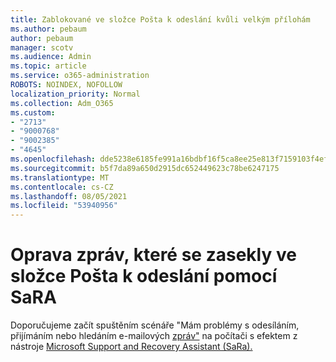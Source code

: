 ```yaml
---
title: Zablokované ve složce Pošta k odeslání kvůli velkým přílohám
ms.author: pebaum
author: pebaum
manager: scotv
ms.audience: Admin
ms.topic: article
ms.service: o365-administration
ROBOTS: NOINDEX, NOFOLLOW
localization_priority: Normal
ms.collection: Adm_O365
ms.custom:
- "2713"
- "9000768"
- "9002385"
- "4645"
ms.openlocfilehash: dde5238e6185fe991a16bdbf16f5ca8ee25e813f7159103f4efbba2d2cd9d7c5
ms.sourcegitcommit: b5f7da89a650d2915dc652449623c78be6247175
ms.translationtype: MT
ms.contentlocale: cs-CZ
ms.lasthandoff: 08/05/2021
ms.locfileid: "53940956"
---
```

# <a name="fix-messages-that-are-stuck-in-the-outbox-with-sara"></a>Oprava zpráv, které se zasekly ve složce Pošta k odeslání pomocí SaRA

Doporučujeme začít spuštěním scénáře "Mám problémy s odesíláním, přijímáním nebo hledáním e-mailových [zpráv"](https://aka.ms/SaRA-OutlookSendReceive) na počítači s efektem z nástroje [Microsoft Support and Recovery Assistant (SaRa).](https://diagnostics.office.com/#/)
